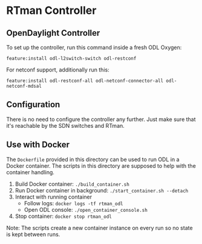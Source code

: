 RTman Controller
================
  
OpenDaylight Controller
-----------------------
  
To set up the controller, run this command inside a fresh ODL Oxygen: 

`feature:install odl-l2switch-switch odl-restconf`

For netconf support, additionally run this:

`feature:install odl-restconf-all odl-netconf-connector-all odl-netconf-mdsal`

Configuration
-------------

There is no need to configure the controller any further. Just make sure that it's reachable by the SDN switches and RTman.

Use with Docker
---------------

The `Dockerfile` provided in this directory can be used to run ODL in a Docker container. The scripts in this directory are supposed to help with the container handling.

1. Build Docker container: `./build_container.sh`
2. Run Docker container in background: `./start_container.sh --detach`
3. Interact with running container
   * Follow logs: `docker logs -tf rtman_odl`
   * Open ODL console: `./open_container_console.sh`
4. Stop container: `docker stop rtman_odl`

Note: The scripts create a new container instance on every run so no state is kept between runs.
